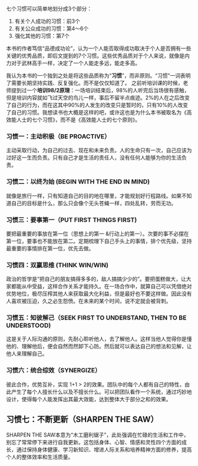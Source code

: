 七个习惯可以简单地划分成3个部分：
1. 有关个人成功的习惯：前3个
2. 有关公众成功的习惯：第4～6个
3. 强化其他的习惯：第7个

本书的作者笃信“品德成功论”，认为一个人能否取得成功取决于个人是否拥有一些关键的优秀品质，即后文提到的7个习惯。这些优秀品质对于个人来说，就像是内力对于武林高手一样，决定了一个人能走多远，能走多高。

我认为本书的一个独到之处是将这些品质称为“**习惯**”，而非原则。“习惯”一词表明了需要长期坚持实践、反复强化。而不是仅仅知道了。
之前听培训课的时候，老师提到过一个**培训98/2原理**：一场培训结束后，98%的人听完后当场很有感触，但是培训内容就如飞过天空的鸟儿一样，事后不留半点痕迹。2%的人在之后改变了自己的行为，而在这其中90%的人发生的改变只是暂时的，只有10%的人改变了自己的习惯。我想读书也大概是这样的吧，或许这也是为什么本书被取名为《高效能人士的七个习惯》，而不是《高效能人士的七个原则》。


### 习惯一：主动积极（BE PROACTIVE）
主动采取行动，为自己的过去、现在和未来负责。人的生命只有一次，自己应该为过好这一生而负责。只有自己才是生活的责任人，没有任何人能够为你的生活负责。

### 习惯二：以终为始 (BEGIN WITH THE END IN MIND)
就像是旅行一样，只有知道自己的目的地在哪里，才能规划好行程路线。如果不知道自己的目标是什么，那么只会像个无头苍蝇一样，四处乱转，劳而无功。

### 习惯三：要事第一（PUT FIRST THINGS FIRST)
要把最重要的事放在第一位（思想上的第一 &行动上的第一）。次要的事不必摆在第一位，要事也不能放在第二。定期梳理下自己手头上的事情，排个优先级，坚持最重要的事情排在第一位，优先去做。

### 习惯四：双赢思维 (THINK WIN/WIN)
政治的哲学是“把自己的朋友搞得多多的，敌人搞搞少少的”。要把蛋糕做大，让大家都能从中受益，这样合作关系才能持久。在一场合作中，就算自己可以凭借绝对优势地位，极尽压榨其他人来获取最大化利益，但是最好也不要这样做。因此没有人喜欢被压迫，久之必生怨愤。在未来的某个时间，说不定就会被背刺。

### 习惯五：知彼解己（SEEK FIRST TO UNDERSTAND, THEN TO BE UNDERSTOOD)
这是关于人际沟通的原则，先耐心聆听他人，去了解他人。这样当他人觉得你是懂他的、理解他后，便会自然而然卸下心防。然后就可以表达自己的想法和见解，让他人来理解自己。

### 习惯六：统合综效（SYNERGIZE）
彼此合作，优势互补，实现 1+1 > 2的效果。团队中的每个人都有自己的特性，由此产生了每个人擅长什么以及不擅长什么。可以把团队看作一个系统，通过巧妙地设计，使得每个人能发挥出其最大效能，达到整体大于部分之和的效果。

## 习惯七：不断更新（SHARPEN THE SAW）
SHARPEN THE SAW本意为“木工磨利锯子”，此处强调在忙碌的生活和工作中，别忘了常常停下来进行自我更新。这包括身体、心智、情感和灵性四个方面的成长，通过保持身体健康、学习新知识、增进人际关系和培养精神方面的修养，提高个人的整体效率和生活质量。